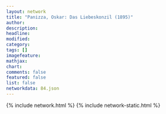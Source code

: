 ```yaml
---
layout: network
title: "Panizza, Oskar: Das Liebeskonzil (1895)"
author:
description:
headline:
modified:
category:
tags: []
imagefeature: 
mathjax: 
chart: 
comments: false
featured: false
list: false
networkdata: 84.json
---
```

{% include network.html %}
{% include network-static.html %}
